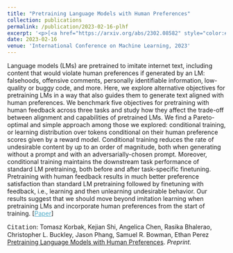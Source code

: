 ```yaml
---
title: "Pretraining Language Models with Human Preferences"
collection: publications
permalink: /publication/2023-02-16-plhf
excerpt: '<p>[<a href="https://arxiv.org/abs/2302.08582" style="color:#51ADC8;">Paper</a>] - <a href="/publication/2023-02-16-plhf" style="color:#51ADC8;">Abstract</a><br /><span style="font-family:Courier New">Citation</span>: Tomasz Korbak, Kejian Shi, Angelica Chen, Rasika Bhalerao, Christopher L. Buckley, Jason Phang, Samuel R. Bowman, Ethan Perez <u>Pretraining Language Models with Human Preferences</u>. <i>Preprint.</i></p>'
date: 2023-02-16
venue: 'International Conference on Machine Learning, 2023'
---
```


Language models (LMs) are pretrained to imitate internet text, including content that would violate human preferences if generated by an LM: falsehoods, offensive comments, personally identifiable information, low-quality or buggy code, and more. Here, we explore alternative objectives for pretraining LMs in a way that also guides them to generate text aligned with human preferences. We benchmark five objectives for pretraining with human feedback across three tasks and study how they affect the trade-off between alignment and capabilities of pretrained LMs. We find a Pareto-optimal and simple approach among those we explored: conditional training, or learning distribution over tokens conditional on their human preference scores given by a reward model. Conditional training reduces the rate of undesirable content by up to an order of magnitude, both when generating without a prompt and with an adversarially-chosen prompt. Moreover, conditional training maintains the downstream task performance of standard LM pretraining, both before and after task-specific finetuning. Pretraining with human feedback results in much better preference satisfaction than standard LM pretraining followed by finetuning with feedback, i.e., learning and then unlearning undesirable behavior. Our results suggest that we should move beyond imitation learning when pretraining LMs and incorporate human preferences from the start of training.
[<a href="https://arxiv.org/abs/2302.08582" style="color:#51ADC8;">Paper</a>]

<span style="font-family:Courier New">Citation</span>: Tomasz Korbak, Kejian Shi, Angelica Chen, Rasika Bhalerao, Christopher L. Buckley, Jason Phang, Samuel R. Bowman, Ethan Perez <u>Pretraining Language Models with Human Preferences</u>. <i>Preprint.</i> 
